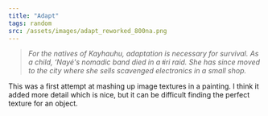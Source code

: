 ```yaml
---
title: "Adapt"
tags: random
src: /assets/images/adapt_reworked_800na.png
---
```

> *For the natives of Kayhauhu, adaptation is necessary for survival. As a child, ʻNayé's nomadic band died in a ǂiri raid. She has since moved to the city where she sells scavenged electronics in a small shop.*

This was a first attempt at mashing up image textures in a painting. I think it added more detail which is nice, but it can be difficult finding the perfect texture for an object.
